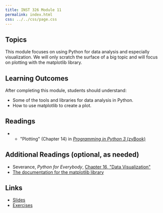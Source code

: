 ```yaml
---
title: INST 326 Module 11
permalink: index.html
css: ../../css/page.css
---
```


## Topics

This module focuses on using Python for data analysis and especially visualization.  We will only scratch the surface of a big topic and will focus on plotting with the matplotlib library.

## Learning Outcomes

After completing this module, students should understand:

- Some of the tools and libraries for data analysis in Python.
- How to use matplotlib to create a plot.

## Readings

- - "Plotting" (Chapter 14) in [_Programming in Python 3_ (zyBook)](https://learn.zybooks.com/zybook/UMDINST326Spring2020)

## Additional Readings (optional, as needed)

- Severance, _Python for Everybody_, [Chapter 16, "Data Visualization"](https://www.py4e.com/html3/16-viz)
- [The documentation for the matplotlib library](https://matplotlib.org/contents.html)

## Links

- [Slides](slides.html)
- [Exercises](exercises)
